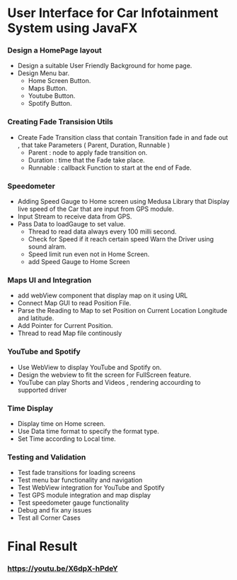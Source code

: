 # User Interface for Car Infotainment System using JavaFX

### Design a HomePage layout  
- Design a suitable User Friendly Background for home page.
- Design Menu bar.
    - Home Screen Button.
    - Maps Button.
    - Youtube Button.
    - Spotify Button.
      
### Creating Fade Transision Utils
- Create Fade Transition class that contain Transition fade in and fade out , that take Parameters ( Parent, Duration, Runnable )
    -  Parent : node to apply fade transition on.
    -  Duration : time that the Fade take place.
    -  Runnable : callback Function to start at the end of Fade.
  
### Speedometer
- Adding Speed Gauge to Home screen using Medusa Library that Display live speed of the Car that are input from GPS module.
- Input Stream to receive data from GPS.
- Pass Data to loadGauge to set value.
    - Thread to read data always every 100 milli second.
    - Check for Speed if it reach certain speed Warn the Driver using sound alram.
    - Speed limit run even not in Home Screen.
    - add Speed Gauge to Home Screen

### Maps UI and Integration
 - add webView component that display map on it using URL
 - Connect Map GUI to read Position File.
 - Parse the Reading to Map to set Position on Current Location Longitude and latitude.
 - Add Pointer for Current Position.
 - Thread to read Map file continously


### YouTube and Spotify
- Use WebView to display YouTube and Spotify on.
- Design the webview to fit the screen for FullScreen feature.
- YouTube can play Shorts and Videos , rendering accourding to supported driver


### Time Display
- Display time on Home screen.
- Use Data time format to specify the format type.
- Set Time according to Local time.

### Testing and Validation
- Test fade transitions for loading screens
- Test menu bar functionality and navigation
- Test WebView integration for YouTube and Spotify
- Test GPS module integration and map display
- Test speedometer gauge functionality
- Debug and fix any issues
- Test all Corner Cases

# Final Result
### https://youtu.be/X6dpX-hPdeY
